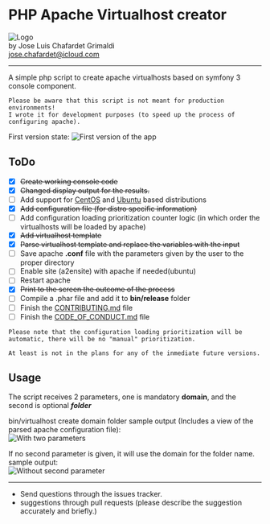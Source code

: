 # PHP Apache Virtualhost creator

![Logo](http://i.imgur.com/dzfZcU7.png?1)  
by Jose Luis Chafardet Grimaldi  
jose.chafardet@icloud.com
***
A simple php script to create apache virtualhosts based on symfony 3 console component.

```
Please be aware that this script is not meant for production environments! 
I wrote it for development purposes (to speed up the process of configuring apache).
```
First version state:
![First version of the app](http://i.imgur.com/kl64TxB.png)

## ToDo
- [x] ~~Create working console code~~
- [x] ~~Changed display output for the results.~~
- [ ] Add support for [CentOS](https://www.centos.org/) and [Ubuntu](https://www.ubuntu.com/) based distributions
- [x] ~~Add configuration file (for distro specific information)~~
- [ ] Add configuration loading prioritization counter logic (in which order the virtualhosts will be loaded by apache)
- [x] ~~Add virtualhost template~~
- [x] ~~Parse virtualhost template and replace the variables with the input~~
- [ ] Save apache **.conf** file with the parameters given by the user to the proper directory
- [ ] Enable site (a2ensite) with apache if needed(ubuntu)
- [ ] Restart apache
- [x] ~~Print to the screen the outcome of the process~~
- [ ] Compile a .phar file and add it to **bin/release** folder
- [ ] Finish the [CONTRIBUTING.md](CONTRIBUTING.md) file
- [ ] Finish the [CODE_OF_CONDUCT.md](CODE_OF_CONDUCT.md) file

```
Please note that the configuration loading prioritization will be
automatic, there will be no "manual" prioritization.
  
At least is not in the plans for any of the inmediate future versions.
```

## Usage

The script receives 2 parameters, one is mandatory **domain**, and the second is optional _**folder**_

bin/virtualhost create domain folder
sample output (Includes a view of the parsed apache configuration file):  
![With two parameters](http://i.imgur.com/xhCNKUW.png)

If no second parameter is given, it will use the domain for the folder name.
sample output:  
![Without second parameter](http://i.imgur.com/joJhBua.png)

***

* Send questions through the issues tracker.
* suggestions through pull requests (please describe the suggestion accurately and briefly.)


